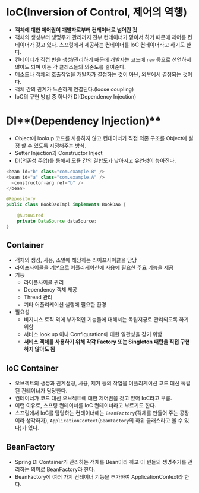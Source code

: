 # IoC(Inversion of Control, 제어의 역행)

- **객체에 대한 제어권이 개발자로부터 컨테이너로 넘어간 것**
- 객체의 생성부터 생명주기 관리까지 전부 컨테이너가 맡아서 하기 때문에 제어를 컨테이너가 갖고 있다.
  스프링에서 제공하는 컨테이너를 IoC 컨테이너라고 하기도 한다.
- 컨테이너가 직접 빈을 생성/관리하기 때문에 개발자는 코드에 `new` 등으로 선언하지 않아도 되며 이는 각 클래스들의 의존도를 줄여준다.
- 메소드나 객체의 호출작업을 개발자가 결정하는 것이 아닌, 외부에서 결정되는 것이다.
- 객체 간의 관계가 느슨하게 연결된다.(loose coupling)
- IoC의 구현 방법 중 하나가 DI(Dependency Injection)

# DI**(Dependency Injection)**

- Object에 lookup 코드를 사용하지 않고 컨테이너가 직접 의존 구조를 Object에 설정 할 수 있도록 지정해주는 방식.
- Setter Injection과 Constructor Inject
- DI(의존성 주입)를 통해서 모듈 간의 결합도가 낮아지고 유연성이 높아진다.

```java
<bean id="b" class="com.example.B" />
<bean id="a" class="com.example.A" />
  <constructor-arg ref="b" />
</bean>
```

```java
@Repository
public class BookDaoImpl implements BookDao {
	
	@Autowired
	private DataSource dataSource;
}
```

## Container

- 객체의 생성, 사용, 소멸에 해당하는 라이프사이클을 담당
- 라이프사이클을 기본으로 어플리케이션에 사용에 필요한 주요 기능을 제공
- 기능
    - 라이플사이클 관리
    - Dependency 객체 제공
    - Thread 관리
    - 기타 어플리케이션 실행에 필요한 환경
- 필요성
    - 비지니스 로직 외에 부가적인 기능들에 대해서는 독립저긍로 관리되도록 하기 위함
    - 서비스 look up 이나 Configuration에 대한 일관성을 갖기 위함
    - **서비스 객체를 사용하기 위해 각각 Factory 또는 Singleton 패턴을 직접 구현하지 않아도 됨**

## IoC Container

- 오브젝트의 생성과 관계설정, 사용, 제거 등의 작업을 어플리케이션 코드 대신 독립된 컨테이너가 담당한다.
- 컨테이너가 코드 대신 오브젝트에 대한 제어권을 갖고 있어 IoC라고 부름.
- 이런 이유로, 스프링 컨테이너를 IoC 컨테이너라고 부르기도 한다.
- 스프링에서 IoC를 담당하는 컨테이너에는 `BeanFactory`(객체를 만들어 주는 공장이라 생각하자), `ApplicationContext`(`BeanFactory`의 하위 클래스라고 볼 수 있다)가 있다.

## BeanFactory

- Spring DI Container가 관리하는 객체를 Bean이라 하고 이 빈들의 생명주기를 관리하는 의미로 BeanFactory라 한다.
- BeanFactory에 여러 가지 컨테이너 기능을 추가하여 ApplicationContext라 한다.